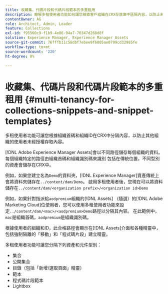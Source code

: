 ```yaml
---
title: 收藏集、代碼片段和代碼片段範本的多重租用
description: 瞭解多租使用者功能如何讓您根據客戶組織在CRX存放庫中區隔內容，以防止未經授權的存取。
contentOwner: AG
role: Architect, Admin, Leader
feature: Collections
exl-id: f95560c9-f1b9-4e86-94a7-70347d268d8f
solution: Experience Manager, Experience Manager Assets
source-git-commit: 76fffb11c56dbf7ebee9f6805ae0799cd32985fe
workflow-type: tm+mt
source-wordcount: '220'
ht-degree: 0%

---
```


# 收藏集、代碼片段和代碼片段範本的多重租用 {#multi-tenancy-for-collections-snippets-and-snippet-templates}

多租使用者功能可讓您根據組織首碼和組織ID在CRX中分隔內容，以防止其他組織的使用者未經授權存取內容。

[!DNL Adobe Experience Manager Assets]會以不同路徑儲存每個組織的資料。 每個組織特定的路徑由組織首碼和組織識別碼來識別
包括在傳統位置，不同型別的資產會儲存在CRX中。

例如，如果您建立名為`Demo`的資料夾，[!DNL Experience Manager]資產傳統上會將資料夾儲存在`../content/dam/Demo`。 啟用多租使用者後，您現在可以將資料儲存在`../content/dam/<organization prefix>/<organization id>Demo`

例如，如果針對指派給`aodpremium`組織的[!DNL Assets] （隨選）的[!DNL Adobe Marketing Cloud]位使用者，您可以使用多租使用者功能來設定`../content/dam/<mac>/<aodpremium>Demo`路徑以分隔其內容。 在此範例中，`mac`是組織首碼，`aodpremium`是組織識別碼。

根據使用者的組織和ID，此合格路徑會顯示在[!DNL Assets]介面和各種精靈中，包括強制隔離的「移動」和「程式碼片段」建立精靈。

多租使用者功能可讓您分隔下列資產和元件型別：

* 集合
* 公開集合
* 目錄（包括「新增/選取頁面」精靈）
* 範本
* 程式碼片段範本
* Lightbox
